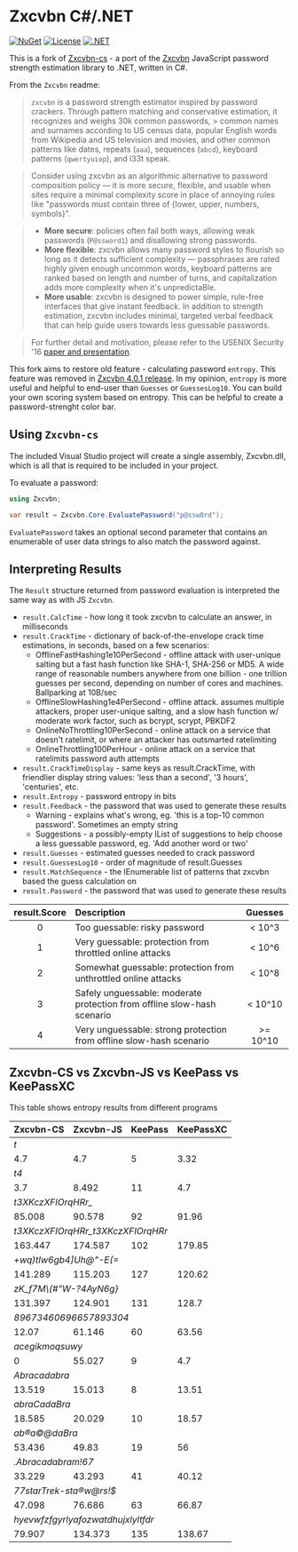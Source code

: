 Zxcvbn C#/.NET
==============

[![NuGet](https://img.shields.io/nuget/v/zxcvbn-extra)](https://www.nuget.org/packages/zxcvbn-extra)
[![License](https://img.shields.io/github/license/AdisonCavani/zxcvbn-extra-cs)](https://github.com/AdisonCavani/zxcvbn-extra-cs/blob/master/LICENSE)
[![.NET](https://github.com/AdisonCavani/zxcvbn-extra-cs/actions/workflows/dotnet.yml/badge.svg?branch=master)](https://github.com/AdisonCavani/zxcvbn-extra-cs/actions/workflows/dotnet.yml)


This is a fork of [Zxcvbn-cs](https://github.com/trichards57/zxcvbn-cs) - a port of the [Zxcvbn](https://github.com/dropbox/zxcvbn) JavaScript password strength estimation library to .NET, written in C#.

From the `Zxcvbn` readme:

> `zxcvbn` is a password strength estimator inspired by password crackers. Through pattern matching and conservative estimation, it recognizes and weighs 30k common passwords, > common names and surnames according to US census data, popular English words from Wikipedia and US television and movies, and other common patterns like dates, repeats (`aaa`), sequences (`abcd`), keyboard patterns (`qwertyuiop`), and l33t speak.

> Consider using zxcvbn as an algorithmic alternative to password composition policy — it is more secure, flexible, and usable when sites require a minimal complexity score in place of annoying rules like "passwords must contain three of {lower, upper, numbers, symbols}".

> * __More secure__: policies often fail both ways, allowing weak passwords (`P@ssword1`) and disallowing strong passwords.
> * __More flexible__: zxcvbn allows many password styles to flourish so long as it detects sufficient complexity — passphrases are rated highly given enough uncommon words, keyboard patterns are ranked based on length and number of turns, and capitalization adds more complexity when it's unpredictaBle.
> * __More usable__: zxcvbn is designed to power simple, rule-free interfaces that give instant feedback. In addition to strength estimation, zxcvbn includes minimal, targeted verbal feedback that can help guide users towards less guessable passwords.

> For further detail and motivation, please refer to the USENIX Security '16 [paper and presentation](https://www.usenix.org/conference/usenixsecurity16/technical-sessions/presentation/wheeler).

This fork aims to restore old feature - calculating password `entropy`. This feature was removed in [Zxcvbn 4.0.1 release](https://github.com/dropbox/zxcvbn/releases/tag/4.0.1). In my opinion, `entropy` is more useful and helpful to end-user than `Guesses` or `GuessesLog10`. You can build your own scoring system based on entropy. This can be helpful to create a password-strenght color bar.

## Using `Zxcvbn-cs`

The included Visual Studio project will create a single assembly, Zxcvbn.dll, which is all that is
required to be included in your project.

To evaluate a password:

``` C#
using Zxcvbn;

var result = Zxcvbn.Core.EvaluatePassword("p@ssw0rd");
```

`EvaluatePassword` takes an optional second parameter that contains an enumerable of
user data strings to also match the password against.

## Interpreting Results

The `Result` structure returned from password evaluation is interpreted the same way as with JS `Zxcvbn`.

- `result.CalcTime` - how long it took zxcvbn to calculate an answer, in milliseconds
- `result.CrackTime` - dictionary of back-of-the-envelope crack time estimations, in seconds, based on a few scenarios:
     * OfflineFastHashing1e10PerSecond - offline attack with user-unique salting but a fast hash function like SHA-1, SHA-256 or MD5. A wide range of reasonable numbers anywhere from one billion - one trillion guesses per second, depending on number of cores and machines. Ballparking at 10B/sec
     * OfflineSlowHashing1e4PerSecond - offline attack. assumes multiple attackers, proper user-unique salting, and a slow hash function w/ moderate work factor, such as bcrypt, scrypt, PBKDF2
     * OnlineNoThrottling10PerSecond - online attack on a service that doesn't ratelimit, or where an attacker has outsmarted ratelimiting
     * OnlineThrottling100PerHour - online attack on a service that ratelimits password auth attempts
- `result.CrackTimeDisplay` - same keys as result.CrackTime, with friendlier display string values: 'less than a second', '3 hours', 'centuries', etc.
- `result.Entropy` - password entropy in bits
- `result.Feedback` - the password that was used to generate these results
     * Warning - explains what's wrong, eg. 'this is a top-10 common password'. Sometimes an empty string
     * Suggestions - a possibly-empty IList<string> of suggestions to help choose a less guessable password, eg. 'Add another word or two'
- `result.Guesses` - estimated guesses needed to crack password
- `result.GuessesLog10` - order of magnitude of result.Guesses
- `result.MatchSequence` - the IEnumerable<Match> list of patterns that zxcvbn based the guess calculation on
- `result.Password` - the password that was used to generate these results
 

| result.Score | Description  | Guesses |
| :----------: | :----------- | :------:|
| 0 | Too guessable: risky password  | < 10^3 |
| 1 | Very guessable: protection from throttled online attacks | < 10^6 |
| 2 | Somewhat guessable: protection from unthrottled online attacks | < 10^8 |
| 3 | Safely unguessable: moderate protection from offline slow-hash scenario | < 10^10 |
| 4 | Very unguessable: strong protection from offline slow-hash scenario | >= 10^10 |

## Zxcvbn-CS vs Zxcvbn-JS vs KeePass vs KeePassXC
This table shows entropy results from different programs

<table>
    <thead>
        <tr>
            <th>Zxcvbn-CS</th>
            <th>Zxcvbn-JS</th>
            <th>KeePass</th>
            <th>KeePassXC</th>
        </tr>
    </thead>
    <tbody>
        <tr>
            <td colspan=4><i>t</i></td>
        </tr>
        <tr>
            <td>4.7</td>
            <td>4.7</td>
            <td>5</td>
            <td>3.32</td>
        </tr>
        <tr>
            <td colspan=4><i>t4</i></td>
        </tr>
        <tr>
            <td>3.7</td>
            <td>8.492</td>
            <td>11</td>
            <td>4.7</td>
        </tr>
        <tr>
            <td colspan=4><i>t3XKczXFIOrqHRr_</i></td>
        </tr>
        <tr>
            <td>85.008</td>
            <td>90.578</td>
            <td>92</td>
            <td>91.96</td>
        </tr>
        <tr>
            <td colspan=4><i>t3XKczXFIOrqHRr_t3XKczXFIOrqHRr</i></td>
        </tr>
        <tr>
            <td>163.447</td>
            <td>174.587</td>
            <td>102</td>
            <td>179.85</td>
        </tr>
        <tr>
            <td colspan=4><i>+wq)tIw6gb4]Uh@"-E(=</i></td>
        </tr>
        <tr>
            <td>141.289</td>
            <td>115.203</td>
            <td>127</td>
            <td>120.62</td>
        </tr>
        <tr>
            <td colspan=4><i>zK_f7M\(#"W-?4AyN6g}</i></td>
        </tr>
        <tr>
            <td>131.397</td>
            <td>124.901</td>
            <td>131</td>
            <td>128.7</td>
        </tr>
        <tr>
            <td colspan=4><i>89673460696657893304</i></td>
        </tr>
        <tr>
            <td>12.07</td>
            <td>61.146</td>
            <td>60</td>
            <td>63.56</td>
        </tr>
        <tr>
            <td colspan=4><i>acegikmoqsuwy</i></td>
        </tr>
        <tr>
            <td>0</td>
            <td>55.027</td>
            <td>9</td>
            <td>4.7</td>
        </tr>
        <tr>
            <td colspan=4><i>Abracadabra</i></td>
        </tr>
        <tr>
            <td>13.519</td>
            <td>15.013</td>
            <td>8</td>
            <td>13.51</td>
        </tr>
        <tr>
            <td colspan=4><i>abraCadaBra</i></td>
        </tr>
        <tr>
            <td>18.585</td>
            <td>20.029</td>
            <td>10</td>
            <td>18.57</td>
        </tr>
        <tr>
            <td colspan=4><i>ab®a©@daBra</i></td>
        </tr>
        <tr>
            <td>53.436</td>
            <td>49.83</td>
            <td>19</td>
            <td>56</td>
        </tr>
        <tr>
            <td colspan=4><i>.Abracadabram!67</i></td>
        </tr>
        <tr>
            <td>33.229</td>
            <td>43.293</td>
            <td>41</td>
            <td>40.12</td>
        </tr>
        <tr>
            <td colspan=4><i>77starTrek-sta®w@rs!$</i></td>
        </tr>
        <tr>
            <td>47.098</td>
            <td>76.686</td>
            <td>63</td>
            <td>66.87</td>
        </tr>
        <tr>
         <td colspan=4><i>hyevwfzfgyrlyafozwatdhujxlyltfdr</i></td>
        </tr>
        <tr>
            <td>79.907</td>
            <td>134.373</td>
            <td>135</td>
            <td>138.67</td>
        </tr>
    </tbody>
</table>
